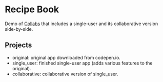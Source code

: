 # Recipe Book

Demo of [Collabs](https://www.npmjs.com/package/@collabs/collabs) that includes a single-user and its collaborative version side-by-side.

## Projects

- original: original app downloaded from codepen.io.
- single_user: finished single-user app (adds various features to the original).
- collaborative: collaborative version of single_user.
